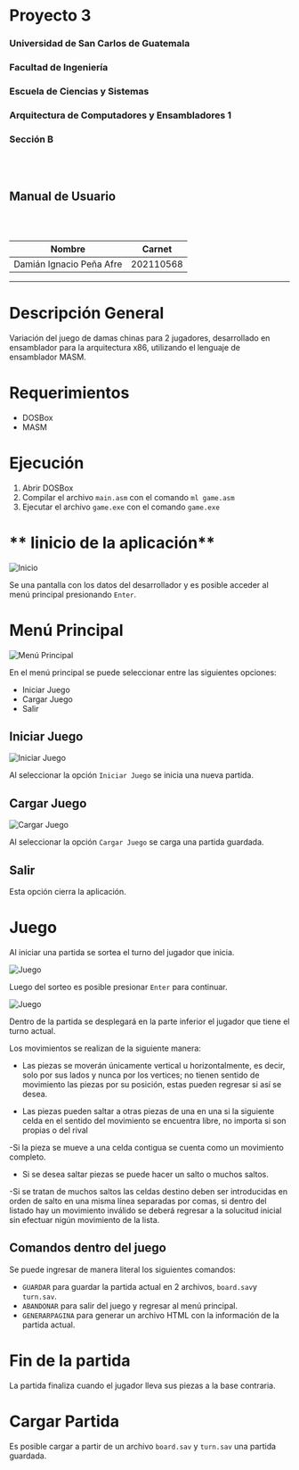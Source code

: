 # **Proyecto 3**
### Universidad de San Carlos de Guatemala
### Facultad de Ingeniería
### Escuela de Ciencias y Sistemas
### Arquitectura de Computadores y Ensambladores 1
### Sección B
<br></br>

## **Manual de Usuario**
<br></br>

| Nombre | Carnet | 
| --- | --- |
| Damián Ignacio Peña Afre | 202110568 |
----

# **Descripción General**

Variación del juego de damas chinas para 2 jugadores, desarrollado en ensamblador para la arquitectura x86, utilizando el lenguaje de ensamblador MASM.

# **Requerimientos**
- DOSBox
- MASM

# **Ejecución**

1. Abrir DOSBox
2. Compilar el archivo `main.asm` con el comando `ml game.asm`
3. Ejecutar el archivo `game.exe` con el comando `game.exe`

# ** Iinicio de la aplicación**

![Inicio](img/Inicio.png)

Se una pantalla con los datos del desarrollador y es posible acceder al menú principal presionando `Enter`.

# **Menú Principal**

![Menú Principal](img/MenuPrincipal.png)

En el menú principal se puede seleccionar entre las siguientes opciones:
- Iniciar Juego
- Cargar Juego
- Salir

## **Iniciar Juego**

![Iniciar Juego](img/IniciarJuego.png)

Al seleccionar la opción `Iniciar Juego` se inicia una nueva partida.

## **Cargar Juego**

![Cargar Juego](img/CargarJuego.png)

Al seleccionar la opción `Cargar Juego` se carga una partida guardada.

## **Salir**
Esta opción cierra la aplicación.


# **Juego**

Al iniciar una partida se sortea el turno del jugador que inicia.

![Juego](img/Sorteo.png)

Luego del sorteo es posible presionar `Enter` para continuar.

![Juego](img/Juego.png)

Dentro de la partida se desplegará en la parte inferior el jugador que tiene el turno actual.

Los movimientos se realizan de la siguiente manera:
- Las piezas se moverán únicamente vertical u horizontalmente, es decir, solo por sus lados y nunca por los vertices; no tienen sentido de movimiento las piezas por su posición, estas pueden regresar si así se desea.

- Las piezas pueden saltar a otras piezas de una en una si la siguiente celda en el sentido del movimiento se encuentra libre, no importa si son propias o del rival

-Si la pieza se mueve a una celda contigua se cuenta como un movimiento completo.

- Si se desea saltar piezas se puede hacer un salto o muchos saltos.

-Si se tratan de muchos saltos las celdas destino deben ser introducidas en orden de salto en una misma línea separadas por comas, si dentro del listado hay un movimiento inválido se deberá regresar a la solucitud inicial sin efectuar nigún movimiento de la lista.

## **Comandos dentro del juego**

Se puede ingresar de manera literal los siguientes comandos:

- `GUARDAR` para guardar la partida actual en 2 archivos, `board.sav`y `turn.sav`.
- `ABANDONAR` para salir del juego y regresar al menú principal.
- `GENERARPAGINA` para generar un archivo HTML con la información de la partida actual.

# **Fin de la partida**

La partida finaliza cuando el jugador lleva sus piezas a la base contraria.

# **Cargar Partida**

Es posible cargar a partir de un archivo `board.sav` y `turn.sav` una partida guardada.
